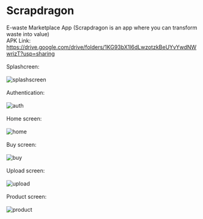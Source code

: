 # Scrapdragon
E-waste Marketplace App (Scrapdragon is an app where you can transform waste into value)<br>
APK Link:  https://drive.google.com/drive/folders/1KG93bX1l6dLwzotzkBeUYvYwdNWwrizT?usp=sharing
<br><br>Splashcreen:<br><br>
![splashscreen](https://github.com/Swapnil-J-Patil/QuickHeadlines/assets/129786110/366d6a31-6a80-4a69-b161-43cc1a74b942)<br><br>Authentication:<br><br>
![auth](https://github.com/Swapnil-J-Patil/QuickHeadlines/assets/129786110/abbf6e63-5921-48c7-9063-988d0f339132)<br><br>Home screen:<br><br>
![home](https://github.com/Swapnil-J-Patil/QuickHeadlines/assets/129786110/05bf79e9-3124-43d1-8796-5c531f42d626)<br><br>Buy screen:<br><br>
![buy](https://github.com/Swapnil-J-Patil/QuickHeadlines/assets/129786110/50641e79-73dd-4459-823d-b0e6413ba4ad)<br><br>Upload screen:<br><br>
![upload](https://github.com/Swapnil-J-Patil/QuickHeadlines/assets/129786110/f43eb1b4-de82-4712-8c42-ceb943ac278a)<br><br>Product screen:<br><br>
![product](https://github.com/Swapnil-J-Patil/QuickHeadlines/assets/129786110/a7a98c7b-75ab-48b2-be4f-41711fc35e5b)
